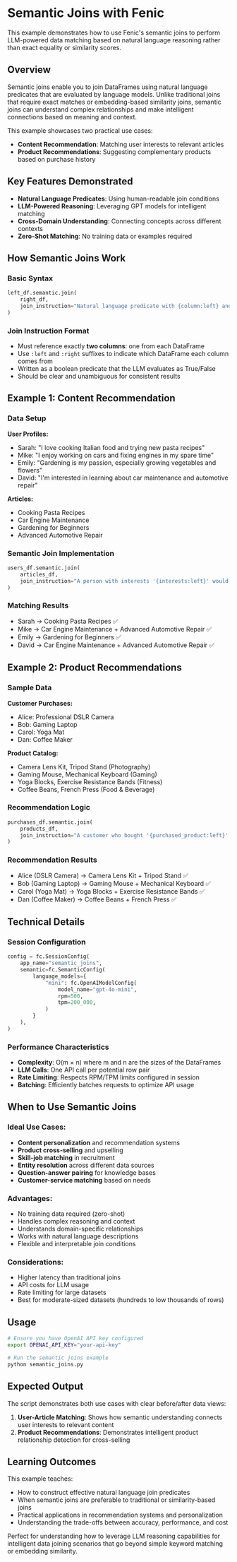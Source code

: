 # Semantic Joins with Fenic

This example demonstrates how to use Fenic's semantic joins to perform LLM-powered data matching based on natural language reasoning rather than exact equality or similarity scores.

## Overview

Semantic joins enable you to join DataFrames using natural language predicates that are evaluated by language models. Unlike traditional joins that require exact matches or embedding-based similarity joins, semantic joins can understand complex relationships and make intelligent connections based on meaning and context.

This example showcases two practical use cases:

- **Content Recommendation**: Matching user interests to relevant articles
- **Product Recommendations**: Suggesting complementary products based on purchase history

## Key Features Demonstrated

- **Natural Language Predicates**: Using human-readable join conditions
- **LLM-Powered Reasoning**: Leveraging GPT models for intelligent matching
- **Cross-Domain Understanding**: Connecting concepts across different contexts
- **Zero-Shot Matching**: No training data or examples required

## How Semantic Joins Work

### Basic Syntax

```python
left_df.semantic.join(
    right_df,
    join_instruction="Natural language predicate with {column:left} and {column:right}"
)
```

### Join Instruction Format

- Must reference exactly **two columns**: one from each DataFrame
- Use `:left` and `:right` suffixes to indicate which DataFrame each column comes from
- Written as a boolean predicate that the LLM evaluates as True/False
- Should be clear and unambiguous for consistent results

## Example 1: Content Recommendation

### Data Setup

**User Profiles:**

- Sarah: "I love cooking Italian food and trying new pasta recipes"
- Mike: "I enjoy working on cars and fixing engines in my spare time"
- Emily: "Gardening is my passion, especially growing vegetables and flowers"
- David: "I'm interested in learning about car maintenance and automotive repair"

**Articles:**

- Cooking Pasta Recipes
- Car Engine Maintenance
- Gardening for Beginners
- Advanced Automotive Repair

### Semantic Join Implementation

```python
users_df.semantic.join(
    articles_df,
    join_instruction="A person with interests '{interests:left}' would be interested in reading about '{description:right}'"
)
```

### Matching Results

- Sarah → Cooking Pasta Recipes ✅
- Mike → Car Engine Maintenance + Advanced Automotive Repair ✅
- Emily → Gardening for Beginners ✅
- David → Car Engine Maintenance + Advanced Automotive Repair ✅

## Example 2: Product Recommendations

### Sample Data

**Customer Purchases:**

- Alice: Professional DSLR Camera
- Bob: Gaming Laptop
- Carol: Yoga Mat
- Dan: Coffee Maker

**Product Catalog:**

- Camera Lens Kit, Tripod Stand (Photography)
- Gaming Mouse, Mechanical Keyboard (Gaming)
- Yoga Blocks, Exercise Resistance Bands (Fitness)
- Coffee Beans, French Press (Food & Beverage)

### Recommendation Logic

```python
purchases_df.semantic.join(
    products_df,
    join_instruction="A customer who bought '{purchased_product:left}' would also be interested in '{product_name:right}'"
)
```

### Recommendation Results

- Alice (DSLR Camera) → Camera Lens Kit + Tripod Stand ✅
- Bob (Gaming Laptop) → Gaming Mouse + Mechanical Keyboard ✅
- Carol (Yoga Mat) → Yoga Blocks + Exercise Resistance Bands ✅
- Dan (Coffee Maker) → Coffee Beans + French Press ✅

## Technical Details

### Session Configuration

```python
config = fc.SessionConfig(
    app_name="semantic_joins",
    semantic=fc.SemanticConfig(
        language_models={
            "mini": fc.OpenAIModelConfig(
                model_name="gpt-4o-mini",
                rpm=500,
                tpm=200_000,
            )
        }
    ),
)
```

### Performance Characteristics

- **Complexity**: O(m × n) where m and n are the sizes of the DataFrames
- **LLM Calls**: One API call per potential row pair
- **Rate Limiting**: Respects RPM/TPM limits configured in session
- **Batching**: Efficiently batches requests to optimize API usage

## When to Use Semantic Joins

### **Ideal Use Cases:**

- **Content personalization** and recommendation systems
- **Product cross-selling** and upselling
- **Skill-job matching** in recruitment
- **Entity resolution** across different data sources
- **Question-answer pairing** for knowledge bases
- **Customer-service matching** based on needs

### **Advantages:**

- No training data required (zero-shot)
- Handles complex reasoning and context
- Understands domain-specific relationships
- Works with natural language descriptions
- Flexible and interpretable join conditions

### **Considerations:**

- Higher latency than traditional joins
- API costs for LLM usage
- Rate limiting for large datasets
- Best for moderate-sized datasets (hundreds to low thousands of rows)

## Usage

```bash
# Ensure you have OpenAI API key configured
export OPENAI_API_KEY="your-api-key"

# Run the semantic joins example
python semantic_joins.py
```

## Expected Output

The script demonstrates both use cases with clear before/after data views:

1. **User-Article Matching**: Shows how semantic understanding connects user interests to relevant content
2. **Product Recommendations**: Demonstrates intelligent product relationship detection for cross-selling

## Learning Outcomes

This example teaches:

- How to construct effective natural language join predicates
- When semantic joins are preferable to traditional or similarity-based joins
- Practical applications in recommendation systems and personalization
- Understanding the trade-offs between accuracy, performance, and cost

Perfect for understanding how to leverage LLM reasoning capabilities for intelligent data joining scenarios that go beyond simple keyword matching or embedding similarity.
